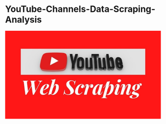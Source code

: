 # YouTube-Channels-Data-Scraping-Analysis
![](https://github.com/Phyll98/YouTube-Channels-Data-Scraping-Analysis/blob/main/hq720.jpg)

